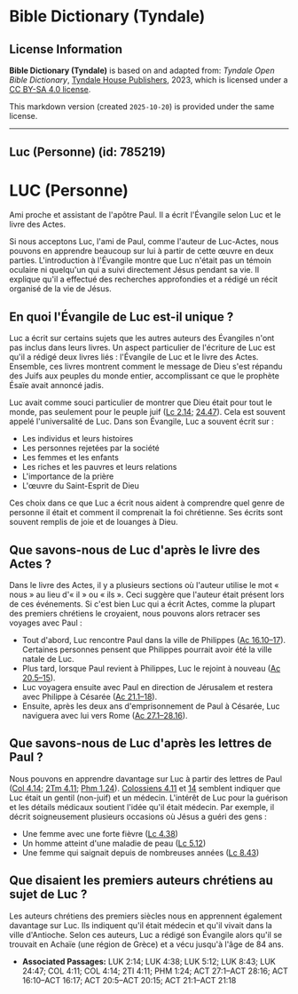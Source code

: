 # Bible Dictionary (Tyndale)

## License Information

**Bible Dictionary (Tyndale)** is based on and adapted from: _Tyndale Open Bible Dictionary_, [Tyndale House Publishers](https://tyndaleopenresources.com/), 2023, which is licensed under a [CC BY-SA 4.0 license](https://creativecommons.org/licenses/by-sa/4.0/legalcode.en).

This markdown version (created `2025-10-20`) is provided under the same license.



--------------------------------

## Luc (Personne) (id: 785219)

LUC (Personne)
==============

Ami proche et assistant de l'apôtre Paul. Il a écrit l'Évangile selon Luc et le livre des Actes.

Si nous acceptons Luc, l'ami de Paul, comme l'auteur de Luc\-Actes, nous pouvons en apprendre beaucoup sur lui à partir de cette œuvre en deux parties. L'introduction à l'Évangile montre que Luc n'était pas un témoin oculaire ni quelqu'un qui a suivi directement Jésus pendant sa vie. Il explique qu'il a effectué des recherches approfondies et a rédigé un récit organisé de la vie de Jésus.

En quoi l'Évangile de Luc est\-il unique ?
------------------------------------------

Luc a écrit sur certains sujets que les autres auteurs des Évangiles n'ont pas inclus dans leurs livres. Un aspect particulier de l'écriture de Luc est qu'il a rédigé deux livres liés : l'Évangile de Luc et le livre des Actes. Ensemble, ces livres montrent comment le message de Dieu s'est répandu des Juifs aux peuples du monde entier, accomplissant ce que le prophète Ésaïe avait annoncé jadis.

Luc avait comme souci particulier de montrer que Dieu était pour tout le monde, pas seulement pour le peuple juif ([Lc 2\.14](https://ref.ly/Luke2:14); [24\.47](https://ref.ly/Luke24:47)). Cela est souvent appelé l'universalité de Luc. Dans son Évangile, Luc a souvent écrit sur :

* Les individus et leurs histoires
* Les personnes rejetées par la société
* Les femmes et les enfants
* Les riches et les pauvres et leurs relations
* L'importance de la prière
* L'œuvre du Saint\-Esprit de Dieu

Ces choix dans ce que Luc a écrit nous aident à comprendre quel genre de personne il était et comment il comprenait la foi chrétienne. Ses écrits sont souvent remplis de joie et de louanges à Dieu.

Que savons\-nous de Luc d'après le livre des Actes ?
----------------------------------------------------

Dans le livre des Actes, il y a plusieurs sections où l'auteur utilise le mot « nous » au lieu d'« il » ou « ils ». Ceci suggère que l'auteur était présent lors de ces événements. Si c'est bien Luc qui a écrit Actes, comme la plupart des premiers chrétiens le croyaient, nous pouvons alors retracer ses voyages avec Paul :

* Tout d'abord, Luc rencontre Paul dans la ville de Philippes ([Ac 16\.10–17](https://ref.ly/Acts16:10-Acts16:17)). Certaines personnes pensent que Philippes pourrait avoir été la ville natale de Luc.
* Plus tard, lorsque Paul revient à Philippes, Luc le rejoint à nouveau ([Ac 20\.5–15](https://ref.ly/Acts20:5-Acts20:15)).
* Luc voyagera ensuite avec Paul en direction de Jérusalem et restera avec Philippe à Césarée ([Ac 21\.1–18](https://ref.ly/Acts21:1-Acts21:18)).
* Ensuite, après les deux ans d'emprisonnement de Paul à Césarée, Luc naviguera avec lui vers Rome ([Ac 27\.1–28\.16](https://ref.ly/Acts27:1-Acts28:16)).

Que savons\-nous de Luc d'après les lettres de Paul ?
-----------------------------------------------------

Nous pouvons en apprendre davantage sur Luc à partir des lettres de Paul ([Col 4\.14](https://ref.ly/Col4:14); [2Tm 4\.11](https://ref.ly/2Tim4:11); [Phm 1\.24](https://ref.ly/Phlm1:24)). [Colossiens 4\.11](https://ref.ly/Col4:11) et [14](https://ref.ly/Col4:14) semblent indiquer que Luc était un gentil (non\-juif) et un médecin. L'intérêt de Luc pour la guérison et les détails médicaux soutient l'idée qu'il était médecin. Par exemple, il décrit soigneusement plusieurs occasions où Jésus a guéri des gens :

* Une femme avec une forte fièvre ([Lc 4\.38](https://ref.ly/Luke4:38))
* Un homme atteint d'une maladie de peau ([Lc 5\.12](https://ref.ly/Luke5:12))
* Une femme qui saignait depuis de nombreuses années ([Lc 8\.43](https://ref.ly/Luke8:43))

Que disaient les premiers auteurs chrétiens au sujet de Luc ?
-------------------------------------------------------------

Les auteurs chrétiens des premiers siècles nous en apprennent également davantage sur Luc. Ils indiquent qu'il était médecin et qu'il vivait dans la ville d'Antioche. Selon ces auteurs, Luc a rédigé son Évangile alors qu'il se trouvait en Achaïe (une région de Grèce) et a vécu jusqu'à l'âge de 84 ans.

* **Associated Passages:** LUK 2:14; LUK 4:38; LUK 5:12; LUK 8:43; LUK 24:47; COL 4:11; COL 4:14; 2TI 4:11; PHM 1:24; ACT 27:1–ACT 28:16; ACT 16:10–ACT 16:17; ACT 20:5–ACT 20:15; ACT 21:1–ACT 21:18


